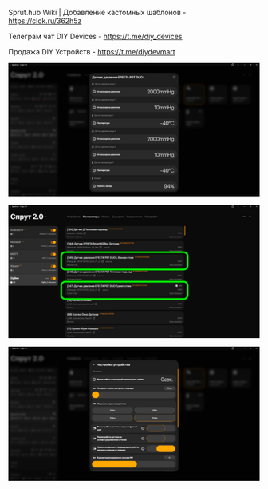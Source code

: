 Sprut.hub Wiki | Добавление кастомных шаблонов - https://clck.ru/362h5z

Телеграм чат DIY Devices - https://t.me/diy_devices

Продажа DIY Устройств - https://t.me/diydevmart

![Contact liquid/gas pressure sensor EFEKTA PST DUO v1](https://raw.githubusercontent.com/smartboxchannel/EFEKTA-PST-DUO-v1/refs/heads/main/Images/001.png) 

![Contact liquid/gas pressure sensor EFEKTA PST DUO v1](https://raw.githubusercontent.com/smartboxchannel/EFEKTA-PST-DUO-v1/refs/heads/main/Images/002.png) 

![Contact liquid/gas pressure sensor EFEKTA PST DUO v1](https://raw.githubusercontent.com/smartboxchannel/EFEKTA-PST-DUO-v1/refs/heads/main/Images/003.png) 

